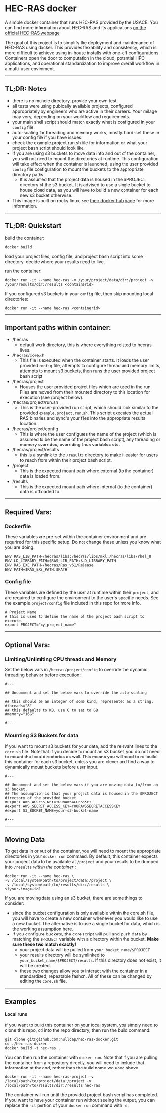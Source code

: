 [//]: # (Consider viewing this document here: https://github.com/nullcap/hec-ras-docker)
# HEC-RAS docker

A simple docker container that runs HEC-RAS provided by the USACE. You can find more information about HEC-RAS and its applications [on the official HEC-RAS webpage](https://www.hec.usace.army.mil/software/hec-ras/)

The goal of this project is to simplify the deployment and maintenance of HEC-RAS using docker. This provides flexability and consistency, which is more difficult to achieve using in-house installs with one-off configurations. Containers open the door to computation in the cloud, potential HPC applications, and operational standardization to improve overall workflow in a multi-user enviroment. 

-----

## TL;DR: Notes

- there is no muncie directory. provide your own test. 
- all tests were using pubically available projects, configured appropriately by engineers who are active in their careers. Your milage may very, depending on your workflow and requirements. 
- your main shell script should match exactly what is configured in your `config` file. 
- auto-scaling for threading and memory works, mostly. hard-set these in your config file if you have issues. 
- check the example.project.run.sh file for information on what your project bash script should look like.
- If you are using s3 buckets to move data into and out of the container, you will not need to mount the directories at runtime. This configuration will take effect when the container is launched, using the user provided `config` file configuration to mount the buckets to the appropriate directory paths. 
  - It is assumed that the project data is housed in the $PROJECT directory of the s3 bucket. It is advised to use a single bucket to house cloud data, as you will have to build a new container for each new s3 bucket otherwise. 
- This image is built on rocky linux, see [their docker hub page](https://hub.docker.com/_/rockylinux) for more information.

-----

## TL;DR: Quickstart

build the container:

```
docker build .
```

load your project files, config file, and project bash script into some directory. decide where your results need to live. 

run the container:

```
docker run -it --name hec-ras -v /your/project/data/dir:/project -v /your/results/dir:/results <containerid>
```

If you configured s3 buckets in your `config` file, then skip mounting local directories:

```
docker run -it --name hec-ras <containerid>
```

-----

## Important paths within container:

- /hecras
  - default work directory, this is where everything related to hecras lives.
- /hecras/core.sh
  - This file is executed when the container starts. It loads the user provided `config` file, attempts to configure thread and memory limits, attempts to mount s3 buckets, then runs the user provided project bash script 
- /hecras/project
  - Houses the user provided project files which are used in the run. Files are moved from their mounted directory to this location for execution (see /project below).
- /hecras/project/run.sh
  - This is the user-provided run script, which should look similar to the provided `example.project.run.sh`. This script executes the actual RAS binaries and sync's your files into the appropriate results location.
- /hecras/project/config
  - This is where the user configures the name of the project (which is assumed to be the name of the project bash script), any threading or memory overrides, overriding linux variables etc.
- /hecras/project/results
  - this is a symlink to the `/results` directory to make it easier for users to reach from within their project bash script.
- /project
  - This is the expected mount path where external (to the container) data is loaded from.
- /results
  - This is the expected mount path where internal (to the container) data is offloaded to.

-----

## Required Vars:


### Dockerfile
These variables are pre-set within the container environment and are requrired for this specific setup. Do not change these unless you know what you are doing:

```
ENV RAS_LIB_PATH=/hecras/libs:/hecras/libs/mkl:/hecras/libs/rhel_8
ENV LD_LIBRARY_PATH=$RAS_LIB_PATH:$LD_LIBRARY_PATH
ENV RAS_EXE_PATH=/hecras/Ras_v61/Release
ENV PATH=$RAS_EXE_PATH:$PATH
```

### Config file
These variables are defined by the user at runtime within their `project`, and are required to configure the environment to the user's specific needs. See the example `project/config` file included in this repo for more info. 

```
# Project Name
# this is used to define the name of the project bash script to execute. 
export PROJECT="my_project_name"
```

-----

## Optional Vars:


### Limiting/Unlimiting CPU threads and Memory
Set the below vars in `/hecras/project/config` to override the dynamic threading behavior before execution:

```
#---

## Uncomment and set the below vars to override the auto-scaling 

## this should be an integer of some kind, represented as a string.
#threads="8"
## this defaults to KB, use G to set to GB
#memory="16G"

#---
```

### Mounting S3 Buckets for data
If you want to mount s3 buckets for your data, add the relevant lines to the `core.sh` file. Note that if you decide to mount an s3 bucket, you do not need to mount the local directories as well. This means you will need to re-build this container for each s3 bucket, unless you are clever and find a way to dynamically mount buckets before user input. 

```
#---

## Uncomment and set the below vars if you are moving data to/from an s3 bucket. 
## The assumption is that your project data is housed in the $PROJECT directory of the provided bucket
#export AWS_ACCESS_KEY=YOURAWSACCESSKEY
#export AWS_SECRET_ACCESS_KEY=YOURAWSSECRETACCESSKEY
#export S3_BUCKET_NAME=your-s3-bucket-name

#---
```

-----

## Moving Data

To get data in or out of the container, you will need to mount the appropriate directories in your `docker run` command. By default, this container expects your project data to be available at `/project` and your results to be dumped into `/results` _within the container_ :

```
docker run -it --name hec-ras \
-v /local/system/path/to/project/data:/project \
-v /local/system/path/to/results/dir:/results \
$(your-image-id)

```

If you are moving data using an s3 bucket, there are some things to consider:

- since the bucket configuration is only available within the core.sh file, you will have to create a new container whenever you would like to use a new bucket. The alternative is to use a single bucket for data, which is the working assumption here. 
- If you configure buckets, the core script will pull and push data by matching the `$PROJECT` variable with a directory within the bucket. **Make sure these two match exactly!** 
  - your project data will be pulled from `your_bucket_name/$PROJECT`
  - your results directory will be symlinked to `your_bucket_name/$PROJECT/results`. If this directory does not exist, it will be created. 
  - these two changes allow you to interact with the container in a standardized, repeatable fashon. All of these can be changed by editing the `core.sh` file.

-----

## Examples

#### Local runs

If you want to build this container on your local system, you simply need to clone this repo, cd into the repo directory, then run the build command:

```
git clone git@github.com:nullcap/hec-ras-docker.git
cd ./hec-ras-docker
docker build -t hec-ras . 
```

You can then run the container with `docker run`. Note that if you are pulling the container from a repository directly, you will need to include that information at the end, rather than the build name we used above. 

```
docker run -it --name hec-ras-project -v /local/path/to/project/data:/project -v /local/path/to/results/dir:/results hec-ras
```

The container will run until the provided project bash script has completed. If you want to have your container run without seeing the output, you can replace the `-it` portion of your `docker run` command with `-d`. 



